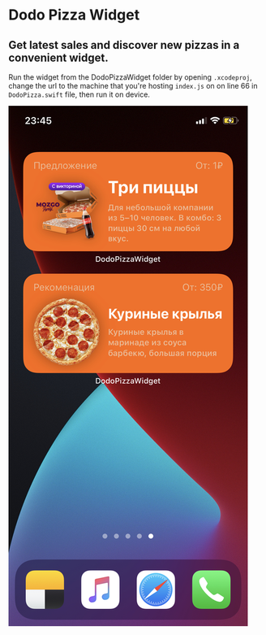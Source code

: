 # Dodo Pizza Widget

## Get latest sales and discover new pizzas in a convenient widget.
 
Run the widget from the DodoPizzaWidget folder by opening `.xcodeproj`, change the url to the machine that you're hosting `index.js` on on line 66 in `DodoPizza.swift` file, then run it on device.

![Widget Preview](https://github.com/RomanEsin/Dodo-Pizza-Widget/raw/master/Images/preview1.jpeg)
